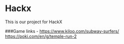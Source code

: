 # Hackx
This is our project for HackX

###Game links -
https://www.kiloo.com/subway-surfers/
https://poki.com/en/g/temple-run-2

